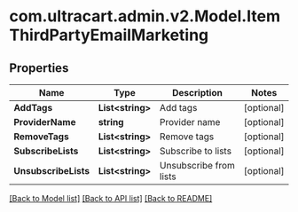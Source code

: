 
# com.ultracart.admin.v2.Model.ItemThirdPartyEmailMarketing

## Properties

Name | Type | Description | Notes
------------ | ------------- | ------------- | -------------
**AddTags** | **List&lt;string&gt;** | Add tags | [optional] 
**ProviderName** | **string** | Provider name | [optional] 
**RemoveTags** | **List&lt;string&gt;** | Remove tags | [optional] 
**SubscribeLists** | **List&lt;string&gt;** | Subscribe to lists | [optional] 
**UnsubscribeLists** | **List&lt;string&gt;** | Unsubscribe from lists | [optional] 

[[Back to Model list]](../README.md#documentation-for-models)
[[Back to API list]](../README.md#documentation-for-api-endpoints)
[[Back to README]](../README.md)

